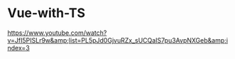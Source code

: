 # Vue-with-TS
https://www.youtube.com/watch?v=JfI5PISLr9w&amp;list=PL5pJd0GjvuRZx_sUCQaIS7pu3AvpNXGeb&amp;index=3
